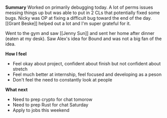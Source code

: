 **Summary**
Worked on primarily debugging today. A lot of perms issues messing things up but was able to put in 2 CLs that potentially fixed some bugs. Nicky was OP at fixing a difficult bug toward the end of the day. [[Grant Beske]] helped out a lot and I'm super grateful for it. 

Went to the gym and saw [[Jenny Sun]] and sent her home after dinner (eaten at my desk). Saw Alex's idea for Bound and was not a big fan of the idea. 

**How I feel**
- Feel okay about project, confident about finish but not confident about stretch
- Feel much better at internship, feel focused and developing as a peson
- Don't feel the need to constantly look at people

**What next**
- Need to prep crypto for chat tomorow
- Need to prep Rust for chat Saturday
- Apply to jobs this weekend